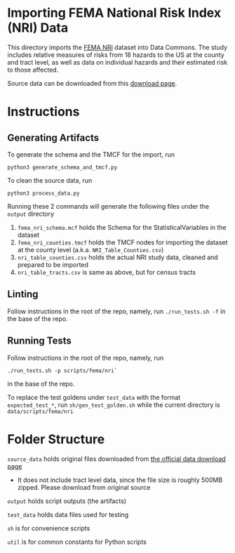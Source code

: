 # Importing FEMA National Risk Index (NRI) Data

This directory imports the [FEMA NRI](https://hazards.fema.gov/nri/) dataset
into Data Commons. The study includes relative measures of risks from 18 hazards
to the US at the county and tract level, as well as data on individual hazards
and their estimated risk to those affected.

Source data can be downloaded from this [download page](
https://hazards.fema.gov/nri/Content/StaticDocuments/DataDownload//NRI_Table_CensusTracts/NRI_Table_CensusTracts.zip
).

# Instructions

## Generating Artifacts

To generate the schema and the TMCF for the import, run
```
python3 generate_schema_and_tmcf.py
```

To clean the source data, run
```
python3 process_data.py
```

Running these 2 commands will generate the following files under the `output`
directory

1. `fema_nri_schema.mcf` holds the Schema for the StatisticalVariables in the
dataset
1. `fema_nri_counties.tmcf` holds the TMCF nodes for importing the dataset at
the county level (a.k.a. `NRI_Table_Counties.csv`)
1. `nri_table_counties.csv` holds the actual NRI study data, cleaned and
prepared to be imported
1. `nri_table_tracts.csv` is same as above, but for census tracts

## Linting

Follow instructions in the root of the repo, namely, run `./run_tests.sh -f`
in the base of the repo.

## Running Tests

Follow instructions in the root of the repo, namely, run 
```
./run_tests.sh -p scripts/fema/nri`
```
in the base of the repo.

To replace the test goldens under `test_data` with the format `expected_test_*`,
run `sh/gen_test_golden.sh` while the current directory is `data/scripts/fema/nri`
 
# Folder Structure

`source_data` holds original files downloaded from
[the official data download page](https://hazards.fema.gov/nri/data-resources)
 - It does not include tract level data, since the file size is roughly 500MB
 zipped. Please download from original source

`output` holds script outputs (the artifacts)

`test_data` holds data files used for testing

`sh` is for convenience scripts

`util` is for common constants for Python scripts

